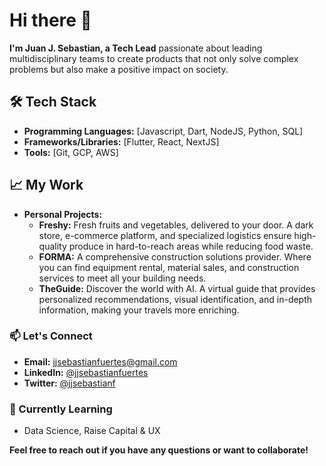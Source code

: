 # Hi there 👋

**I'm Juan J. Sebastian, a Tech Lead**
passionate about leading multidisciplinary teams to create products that not only solve complex problems but also make a positive impact on society.

## 🛠️ Tech Stack

* **Programming Languages:** [Javascript, Dart, NodeJS, Python, SQL]
* **Frameworks/Libraries:** [Flutter, React, NextJS]
* **Tools:** [Git, GCP, AWS]

## 📈 My Work

* **Personal Projects:**
  * **Freshy:** Fresh fruits and vegetables, delivered to your door. A dark store, e-commerce platform, and specialized logistics ensure high-quality produce in hard-to-reach areas while reducing food waste.
  * **FORMA:** A comprehensive construction solutions provider. Where you can find equipment rental, material sales, and construction services to meet all your building needs.
  * **TheGuide:** Discover the world with AI. A virtual guide that provides personalized recommendations, visual identification, and in-depth information, making your travels more enriching.
  
### 📫 Let's Connect

* **Email:** [jjsebastianfuertes@gmail.com](mailto:jjsebastianfuertes@gmail.com)
* **LinkedIn:** [@jjsebastianfuertes](https://www.linkedin.com/in/jjsebastianfuertes/)
* **Twitter:** [@jjsebastianf](https://x.com/jjsebastianf)

### 🌱 Currently Learning

* Data Science, Raise Capital & UX  

**Feel free to reach out if you have any questions or want to collaborate!**
